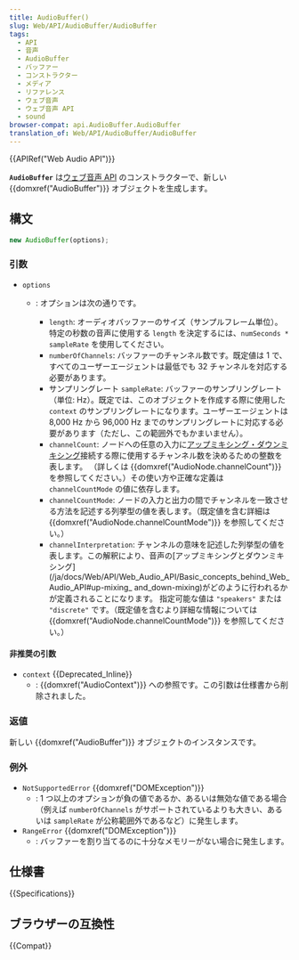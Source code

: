 ```yaml
---
title: AudioBuffer()
slug: Web/API/AudioBuffer/AudioBuffer
tags:
  - API
  - 音声
  - AudioBuffer
  - バッファー
  - コンストラクター
  - メディア
  - リファレンス
  - ウェブ音声
  - ウェブ音声 API
  - sound
browser-compat: api.AudioBuffer.AudioBuffer
translation_of: Web/API/AudioBuffer/AudioBuffer
---
```

{{APIRef("Web Audio API")}}

**`AudioBuffer`** は[ウェブ音声 API](/ja/docs/Web/API/Web_Audio_API) のコンストラクターで、新しい {{domxref("AudioBuffer")}} オブジェクトを生成します。

## 構文

```js
new AudioBuffer(options);
```

### 引数

- `options`

  - : オプションは次の通りです。

    - `length`: オーディオバッファーのサイズ（サンプルフレーム単位）。特定の秒数の音声に使用する `length` を決定するには、`numSeconds * sampleRate` を使用してください。
    - `numberOfChannels`: バッファーのチャンネル数です。既定値は 1 で、すべてのユーザーエージェントは最低でも 32 チャンネルを対応する必要があります。
    - サンプリングレート `sampleRate`: バッファーのサンプリングレート（単位: Hz）。既定では、このオブジェクトを作成する際に使用した `context` のサンプリングレートになります。ユーザーエージェントは 8,000 Hz から 96,000 Hz までのサンプリングレートに対応する必要があります（ただし、この範囲外でもかまいません）。
    - `channelCount`: ノードへの任意の入力に[アップミキシング・ダウンミキシング](/ja/docs/Web/API/Web_Audio_API/Basic_concepts_behind_Web_Audio_API#up-mixing_and_down-mixing)接続する際に使用するチャンネル数を決めるための整数を表します。
      （詳しくは {{domxref("AudioNode.channelCount")}} を参照してください。）その使い方や正確な定義は `channelCountMode` の値に依存します。
    - `channelCountMode`: ノードの入力と出力の間でチャンネルを一致させる方法を記述する列挙型の値を表します。（既定値を含む詳細は {{domxref("AudioNode.channelCountMode")}} を参照してください。）
    - `channelInterpretation`: チャンネルの意味を記述した列挙型の値を表します。この解釈により、音声の[アップミキシングとダウンミキシング](/ja/docs/Web/API/Web_Audio_API/Basic_concepts_behind_Web_Audio_API#up-mixing_ and_down-mixing)がどのように行われるかが定義されることになります。
      指定可能な値は `"speakers"` または `"discrete"` です。（既定値を含むより詳細な情報については {{domxref("AudioNode.channelCountMode")}} を参照してください。）

#### 非推奨の引数

- `context` {{Deprecated_Inline}}
  - : {{domxref("AudioContext")}} への参照です。この引数は仕様書から削除されました。

### 返値

新しい {{domxref("AudioBuffer")}} オブジェクトのインスタンスです。

### 例外

- `NotSupportedError` {{domxref("DOMException")}}
  - : 1 つ以上のオプションが負の値であるか、あるいは無効な値である場合（例えば `numberOfChannels` がサポートされているよりも大きい、あるいは `sampleRate` が公称範囲外であるなど）に発生します。
- `RangeError` {{domxref("DOMException")}}
  - : バッファーを割り当てるのに十分なメモリーがない場合に発生します。

## 仕様書

{{Specifications}}

## ブラウザーの互換性

{{Compat}}
